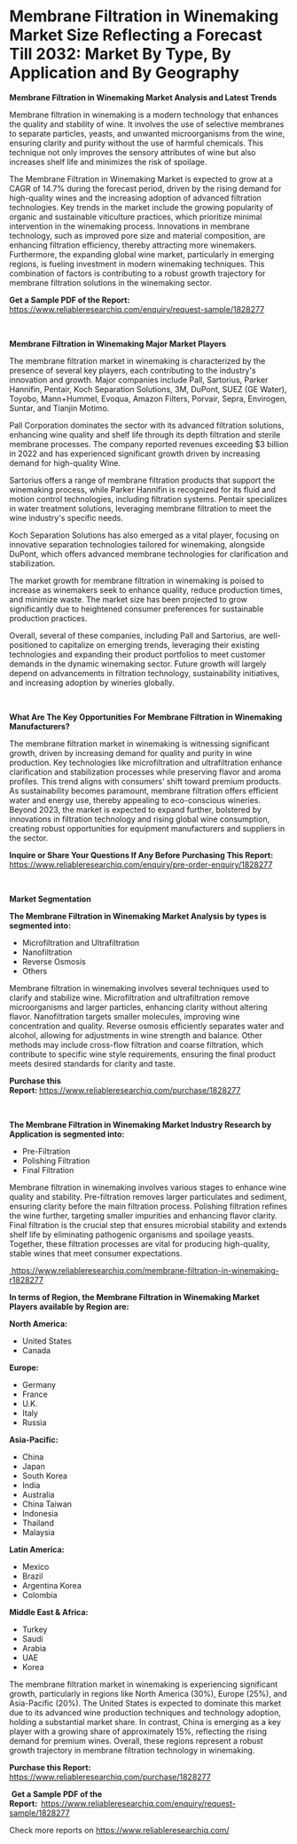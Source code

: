 <p><h1>Membrane Filtration in Winemaking Market Size Reflecting a Forecast Till 2032: Market By Type, By Application and By Geography</h1></p><p><strong>Membrane Filtration in Winemaking Market Analysis and Latest Trends</strong></p>
<p><p>Membrane filtration in winemaking is a modern technology that enhances the quality and stability of wine. It involves the use of selective membranes to separate particles, yeasts, and unwanted microorganisms from the wine, ensuring clarity and purity without the use of harmful chemicals. This technique not only improves the sensory attributes of wine but also increases shelf life and minimizes the risk of spoilage.</p><p>The Membrane Filtration in Winemaking Market is expected to grow at a CAGR of 14.7% during the forecast period, driven by the rising demand for high-quality wines and the increasing adoption of advanced filtration technologies. Key trends in the market include the growing popularity of organic and sustainable viticulture practices, which prioritize minimal intervention in the winemaking process. Innovations in membrane technology, such as improved pore size and material composition, are enhancing filtration efficiency, thereby attracting more winemakers. Furthermore, the expanding global wine market, particularly in emerging regions, is fueling investment in modern winemaking techniques. This combination of factors is contributing to a robust growth trajectory for membrane filtration solutions in the winemaking sector.</p></p>
<p><strong>Get a Sample PDF of the Report:&nbsp;</strong> <a href="https://www.reliableresearchiq.com/enquiry/request-sample/1828277?utm_campaign=2743&utm_medium=2&utm_source=Github&utm_content=ia&utm_term=28022025&utm_id=membrane-filtration-in-winemaking">https://www.reliableresearchiq.com/enquiry/request-sample/1828277</a></p>
<p>&nbsp;</p>
<p><strong>Membrane Filtration in Winemaking Major Market Players</strong></p>
<p><p>The membrane filtration market in winemaking is characterized by the presence of several key players, each contributing to the industry's innovation and growth. Major companies include Pall, Sartorius, Parker Hannifin, Pentair, Koch Separation Solutions, 3M, DuPont, SUEZ (GE Water), Toyobo, Mann+Hummel, Evoqua, Amazon Filters, Porvair, Sepra, Envirogen, Suntar, and Tianjin Motimo.</p><p>Pall Corporation dominates the sector with its advanced filtration solutions, enhancing wine quality and shelf life through its depth filtration and sterile membrane processes. The company reported revenues exceeding $3 billion in 2022 and has experienced significant growth driven by increasing demand for high-quality Wine.</p><p>Sartorius offers a range of membrane filtration products that support the winemaking process, while Parker Hannifin is recognized for its fluid and motion control technologies, including filtration systems. Pentair specializes in water treatment solutions, leveraging membrane filtration to meet the wine industry's specific needs.</p><p>Koch Separation Solutions has also emerged as a vital player, focusing on innovative separation technologies tailored for winemaking, alongside DuPont, which offers advanced membrane technologies for clarification and stabilization.</p><p>The market growth for membrane filtration in winemaking is poised to increase as winemakers seek to enhance quality, reduce production times, and minimize waste. The market size has been projected to grow significantly due to heightened consumer preferences for sustainable production practices.</p><p>Overall, several of these companies, including Pall and Sartorius, are well-positioned to capitalize on emerging trends, leveraging their existing technologies and expanding their product portfolios to meet customer demands in the dynamic winemaking sector. Future growth will largely depend on advancements in filtration technology, sustainability initiatives, and increasing adoption by wineries globally.</p></p>
<p>&nbsp;</p>
<p><strong>What Are The Key Opportunities For Membrane Filtration in Winemaking Manufacturers?</strong></p>
<p><p>The membrane filtration market in winemaking is witnessing significant growth, driven by increasing demand for quality and purity in wine production. Key technologies like microfiltration and ultrafiltration enhance clarification and stabilization processes while preserving flavor and aroma profiles. This trend aligns with consumers' shift toward premium products. As sustainability becomes paramount, membrane filtration offers efficient water and energy use, thereby appealing to eco-conscious wineries. Beyond 2023, the market is expected to expand further, bolstered by innovations in filtration technology and rising global wine consumption, creating robust opportunities for equipment manufacturers and suppliers in the sector.</p></p>
<p><strong>Inquire or Share Your Questions If Any Before Purchasing This Report:</strong> <a href="https://www.reliableresearchiq.com/enquiry/pre-order-enquiry/1828277?utm_campaign=2743&utm_medium=2&utm_source=Github&utm_content=ia&utm_term=28022025&utm_id=membrane-filtration-in-winemaking">https://www.reliableresearchiq.com/enquiry/pre-order-enquiry/1828277</a></p>
<p>&nbsp;</p>
<p><strong>Market Segmentation</strong></p>
<p><strong>The Membrane Filtration in Winemaking Market Analysis by types is segmented into:</strong></p>
<p><ul><li>Microfiltration and Ultrafiltration</li><li>Nanofiltration</li><li>Reverse Osmosis</li><li>Others</li></ul></p>
<p><p>Membrane filtration in winemaking involves several techniques used to clarify and stabilize wine. Microfiltration and ultrafiltration remove microorganisms and larger particles, enhancing clarity without altering flavor. Nanofiltration targets smaller molecules, improving wine concentration and quality. Reverse osmosis efficiently separates water and alcohol, allowing for adjustments in wine strength and balance. Other methods may include cross-flow filtration and coarse filtration, which contribute to specific wine style requirements, ensuring the final product meets desired standards for clarity and taste.</p></p>
<p><strong>Purchase this Report:&nbsp;</strong><a href="https://www.reliableresearchiq.com/purchase/1828277?utm_campaign=2743&utm_medium=2&utm_source=Github&utm_content=ia&utm_term=28022025&utm_id=membrane-filtration-in-winemaking">https://www.reliableresearchiq.com/purchase/1828277</a></p>
<p>&nbsp;</p>
<p><strong>The Membrane Filtration in Winemaking Market Industry Research by Application is segmented into:</strong></p>
<p><ul><li>Pre-Filtration</li><li>Polishing Filtration</li><li>Final Filtration</li></ul></p>
<p><p>Membrane filtration in winemaking involves various stages to enhance wine quality and stability. Pre-filtration removes larger particulates and sediment, ensuring clarity before the main filtration process. Polishing filtration refines the wine further, targeting smaller impurities and enhancing flavor clarity. Final filtration is the crucial step that ensures microbial stability and extends shelf life by eliminating pathogenic organisms and spoilage yeasts. Together, these filtration processes are vital for producing high-quality, stable wines that meet consumer expectations.</p></p>
<p><a href="https://www.reliableresearchiq.com/membrane-filtration-in-winemaking-r1828277?utm_campaign=2743&utm_medium=2&utm_source=Github&utm_content=ia&utm_term=28022025&utm_id=membrane-filtration-in-winemaking">&nbsp;https://www.reliableresearchiq.com/membrane-filtration-in-winemaking-r1828277</a></p>
<p><strong>In terms of Region, the Membrane Filtration in Winemaking Market Players available by Region are:</strong></p>
<p>
    <p> <strong> North America: </strong>
        <ul>
            <li>United States</li>
            <li>Canada</li>
        </ul>
        </p> 
    <p> <strong> Europe: </strong>
        <ul>
            <li>Germany</li>
            <li>France</li>
            <li>U.K.</li>
            <li>Italy</li>
            <li>Russia</li>
        </ul>
        </p> 
    <p> <strong> Asia-Pacific: </strong>
        <ul>
            <li>China</li>
            <li>Japan</li>
            <li>South Korea</li>
            <li>India</li>
            <li>Australia</li>
            <li>China Taiwan</li>
            <li>Indonesia</li>
            <li>Thailand</li>
            <li>Malaysia</li>
        </ul>
        </p> 
    <p> <strong> Latin America: </strong>
        <ul>
            <li>Mexico</li>
            <li>Brazil</li>
            <li>Argentina Korea</li>
            <li>Colombia</li>
        </ul>
        </p> 
    <p> <strong> Middle East & Africa: </strong>
        <ul>
            <li>Turkey</li>
            <li>Saudi</li>
            <li>Arabia</li>
            <li>UAE</li>
            <li>Korea</li>
        </ul>
    </p>
    </p>
<p><p>The membrane filtration market in winemaking is experiencing significant growth, particularly in regions like North America (30%), Europe (25%), and Asia-Pacific (20%). The United States is expected to dominate this market due to its advanced wine production techniques and technology adoption, holding a substantial market share. In contrast, China is emerging as a key player with a growing share of approximately 15%, reflecting the rising demand for premium wines. Overall, these regions represent a robust growth trajectory in membrane filtration technology in winemaking.</p></p>
<p><strong>Purchase this Report: </strong><a href="https://www.reliableresearchiq.com/purchase/1828277?utm_campaign=2743&utm_medium=2&utm_source=Github&utm_content=ia&utm_term=28022025&utm_id=membrane-filtration-in-winemaking">https://www.reliableresearchiq.com/purchase/1828277</a></p>
<p>&nbsp;<strong>Get a Sample PDF of the Report:&nbsp;&nbsp;</strong><a href="https://www.reliableresearchiq.com/enquiry/request-sample/1828277?utm_campaign=2743&utm_medium=2&utm_source=Github&utm_content=ia&utm_term=28022025&utm_id=membrane-filtration-in-winemaking">https://www.reliableresearchiq.com/enquiry/request-sample/1828277</a></p>
<p><strong></strong></p>
<p>Check more reports on <a href="https://www.reliableresearchiq.com/?utm_campaign=2743&utm_medium=2&utm_source=Github&utm_content=ia&utm_term=28022025&utm_id=membrane-filtration-in-winemaking">https://www.reliableresearchiq.com/</a></p>